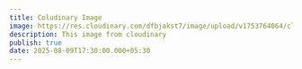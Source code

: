 ```yaml
---
title: Coludinary Image
image: https://res.cloudinary.com/dfbjakst7/image/upload/v1753764064/cloudflare_ffvg75.webp
description: This image from cloudinary
publish: true
date: 2025-08-09T17:30:00.000+05:30
---
```

